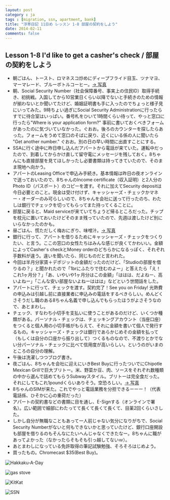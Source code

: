 ```yaml
---
layout: post
category : ja
tags : [migration, ssn, apartment, bank]
title: "浮草日記 11日め レッスン 1-8 部屋の契約をしよう"
date: 2014-02-11
comments: false
---
```


## Lesson 1-8 I'd like to get a casher's check / 部屋の契約をしよう

* 朝ごはん、トースト、ロマネスコ炒めにディープフライド目玉、ツナマヨ、マーマレード、ブルーボトルコーヒー。[-> 写真](http://instagram.com/p/kSF6LXlDW_/)
* 朝、Social Security Number（社会保障番号、事実上の住民ID）取得手続き、初挑戦。入国してから10営業日くらい以降でないと手続きのための情報が揃わないとか聞いてたけど、婚姻証明書も手に入ったのでちょっと様子見にいってみた。9時ちょい過ぎにSocial Security Administrationに行ったらすでに待合室はいっぱい。番号札をひいて1時間くらい待って、やっと窓口に行ったら"Where is your application form?" 事前に書いておくべきフォームがあったのに気づいていなかった。ぐおお。後ろのカウンターを探したらあった。フォームをうめて窓口のそばに戻り、近くにいる係の人に聞いたら "Get another number." ぐおお。別の日の早い時間に出直すことにする。
* SSAに行く途中に昨日申し込んだアパートから電話が来ていた。運転中だったので、到着してからかけ直して留守電にメッセージを残しておく。8ちゃんにも直接部屋を見てほしかったし必要書類は持ってきていたので、そのまま現地へ向かう。
* アパートのLeasing Officeで申込み手続き。基本情報は昨日の夜オンラインで送っておいたので、8ちゃんのIncome certificate（収入証明）と2人分のPhoto ID（パスポート）のコピーを渡す。それに加えてSecurity depositは今日必要とのこと。現金は受け付けず、キャッシャーズ・チェックかマネー・オーダーのみ可らしいので、8ちゃんを会社に送って行ったのち、わたしは銀行でチェックを切ってもらってまた持ってくることに。
* 部屋に戻ると、Maid serviceが来ていてちょうど帰るところだった。チップを枕元に置いておいたけどそのまま残っていたので、先週は渡したけど別にいらなかったのかも。
* 昼ごはん、慌ただしく梅おにぎり、味噌汁。[-> 写真](http://instagram.com/p/kU6tX1lDY6/)
* 銀行に行って、アパートを借りるためにキャッシャーズ・チェックをつくりたい、と言う。ここの窓口の女性たちはみんな感じが良くてかわいい。金額によってCasher's checkとMoney orderのどちらかになるっぽく、それぞれ手数料が違う。違いを聞いたら、同じものだと言われた。
* 今回は半月分家賃＋デポジットの金額だったのだけど、「Studioの部屋を借りるの？」と聞かれたので「1brにふたりで住むのよー」と答えたら「え！これ1ヶ月分？」「あ、いやいや1ヶ月分はこの金額」「ははは、だよねー、高いよねー」「こんな安い部屋ないよねーははは」などという世間話をした。
* アパートに行って、チェックを渡す。契約完了！See you on Friday! 光熱費の申込みは引越し前に直接業者に申込みの電話をするべきらしい。めんどくさそうだし職のある8ちゃん名義で申し込んでもらったほうがよさそうなので、あとまわし。
* チェック、すなわち小切手を支払いに使うことがあるのだけど、いくつか種類がある。パーソナル・チェックは、チェッキングアカウント（当座口座）をつくると個人用の小切手帳がもらえて、それに金額を書いて個人で発行するもの。キャッシャーズ・チェックは銀行であらかじめその金額を払って（もしくは自分の口座から振り出して）つくるものなので、不渡りとかでない分パーソナル・チェックに比べて信用度が高いらしい。というのがいまのところの自分の理解。&nbsp; 
* 午後は洗濯しつつブログ書き。&nbsp; 
* 夜ごはん、8ちゃんを会社に迎えにいきBest Buyに行ったついでにChipotle Mexican Grillで巨大ブリトー。米、野菜か豆、肉、ソースをそれぞれ数種類の中から選んで詰めてもらうSubwayスタイル。ブリトーは完全食だった。それにしてもこれ1poundくらいありそう。空恐ろしい。[-> 写真](http://instagram.com/p/kU7J9gFDZg/)
* 8ちゃんのSIMが来た。これでやっと電話業務を分担できるーーー！（代表電話係、ひそかに心の重荷だった）
* アパートの契約書などの書類に目を通し、E-Signする（オンラインで署名）。広い範囲で細部にわたってて長くて長くて長くて、目薬2回くらいさした。
* しかし自分が無職なこともあって一人前じゃない気分になりがちで、Social Security Numberがないと何もできないかと思っていたけど、銀行口座開設も部屋を借りるのもそんなにたいへんじゃなくできたなー。8ちゃんに職があってよかった（なかったらそもそも引っ越してないｗ）。
* あとまわしになっている免許取得の筆記試験勉強、そろそろはじめよう。 &nbsp; 
* 買ったもの。Chromecast $35(Best Buy)。

![Hakkaku-A-Day](https://lh3.googleusercontent.com/-8WO7KxMChPg/UvsmWnSi-nI/AAAAAAAB46s/u-SxC4Hl7J8/w620-h465-no/14+-+1)

![gas stove](https://lh5.googleusercontent.com/-l8QH_GilZjI/UvlB6S3bXxI/AAAAAAAB4ig/nt3R5R4YZOg/w620-h465-no/P1150198.JPG)

![KitKat](https://lh5.googleusercontent.com/-P5o48MREQxA/Uvp-DLBX2FI/AAAAAAAB4tw/Tz_GYcHHddc/w620-h465-no/14+-+2)

![SSN](https://lh6.googleusercontent.com/-J6zUMgORtRo/UvxuQkT0xOI/AAAAAAAB5Mo/iFnaCAe9PQc/w732-h549-no/P1150305.JPG)
